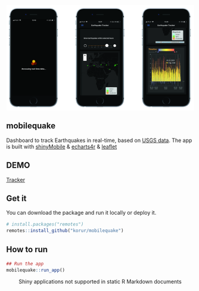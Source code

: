 
<div data-align="center">

<p align="center">

<img src="inst/app/www/iphone3photos.jpg"  align=center>

</p>

<!-- README.md is generated from README.Rmd. Please edit that file -->

## mobilequake

<!-- badges: start -->

<!-- badges: end -->

Dashboard to track Earthquakes in real-time, based on [USGS
data](https://earthquake.usgs.gov/). The app is built with
[shinyMobile](https://rinterface.github.io/shinyMobile/) &
[echarts4r](https://echarts4r.john-coene.com/) &
[leaflet](http://rstudio.github.io/leaflet)

</div>

## DEMO

[Tracker](https://tools.dataatomic.com/shiny/mobilequake)

## Get it

You can download the package and run it locally or deploy it.

``` r
# install.packages("remotes")
remotes::install_github("korur/mobilequake")
```

## How to run

``` r
## Run the app
mobilequake::run_app()
```

<!--html_preserve-->

<div class="muted well" style="width: 100% ; height: 400px ; text-align: center; box-sizing: border-box; -moz-box-sizing: border-box; -webkit-box-sizing: border-box;">

Shiny applications not supported in static R Markdown documents

</div>

<!--/html_preserve-->
